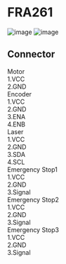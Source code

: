 # FRA261
![image](https://media.discordapp.net/attachments/974688181205233695/1099328284547883079/image.png?width=1020&height=701)
![image](https://media.discordapp.net/attachments/974688181205233695/1099328576920236183/image.png?width=697&height=701)

<h2>Connector</h2>
Motor<br>
  1.VCC<br>
  2.GND<br>
Encoder<br>
  1.VCC<br>
  2.GND<br>
  3.ENA<br>
  4.ENB<br>
Laser<br>
  1.VCC<br>
  2.GND<br>
  3.SDA<br>
  4.SCL<br>
Emergency Stop1<br>
  1.VCC<br>
  2.GND<br>
  3.Signal<br>
Emergency Stop2<br>
  1.VCC<br>
  2.GND<br>
  3.Signal<br>
Emergency Stop3<br>
  1.VCC<br>
  2.GND<br>
  3.Signal

